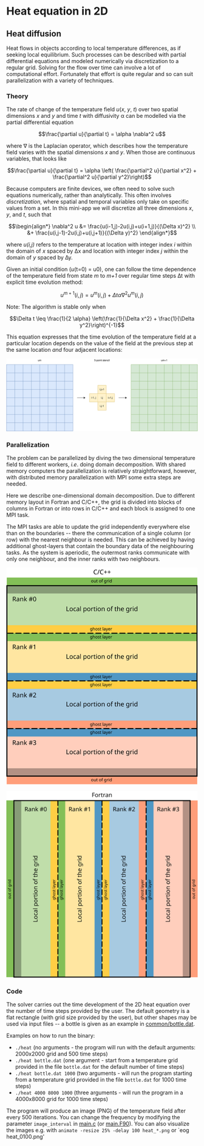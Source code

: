 <!-- Adapted from material by ENCCS -->

# Heat equation in 2D

## Heat diffusion

Heat flows in objects according to local temperature differences, as if seeking local equilibrium.
Such processes can be described with partial differential equations and modeled numerically
via discretization to a regular grid. Solving for the flow over time can involve a lot of
computational effort. Fortunately that effort is quite regular and so can suit parallelization
with a variety of techniques.

### Theory

The rate of change of the temperature field *u*(*x*, *y*, *t*) over two spatial
dimensions *x* and *y* and time *t*
with diffusivity α can be modelled via the partial differential equation

$$\frac{\partial u}{\partial t} = \alpha \nabla^2 u$$

where ∇ is the Laplacian operator, which describes how
the temperature field varies with the spatial dimensions *x* and
*y*. When those are continuous variables, that looks like

$$\frac{\partial u}{\partial t} = \alpha \left( \frac{\partial^2 u}{\partial x^2} + \frac{\partial^2 u}{\partial y^2}\right)$$

Because computers are finite devices, we often need to solve such
equations numerically, rather than analytically.
This often involves *discretization*, where spatial and temporal
variables only take on specific values from a set.
In this mini-app we will discretize all three dimensions *x*, *y*, and
*t*, such that

```math
\begin{align*}
\nabla^2 u  &= \frac{u(i-1,j)-2u(i,j)+u(i+1,j)}{(\Delta x)^2} \\
 &+ \frac{u(i,j-1)-2u(i,j)+u(i,j+1)}{(\Delta y)^2}
\end{align*}
```
where *u(i,j)* refers to the temperature at location with
integer index *i* within the domain of *x* spaced by ∆x and location
with integer index *j* within the
domain of *y* spaced by ∆y.

Given an initial condition (*u*(t=0) = u0), one can follow the time
dependence of the temperature field from state *m* to *m+1* over
regular time steps ∆t with explicit
time evolution method:

$$u^{m+1}(i,j) = u^m(i,j) + \Delta t \alpha \nabla^2 u^m(i,j)$$

Note: The algorithm is stable only when

$$\Delta t \leq \frac{1}{2 \alpha} \left(\frac{1}{\Delta x^2} + \frac{1}{\Delta y^2}\right)^{-1}$$

This equation expresses that the time evolution of the temperature
field at a particular location depends on the value of the field at
the previous step at the same location *and* four adjacent locations:

![img](img/stencil.svg)

### Parallelization

The problem can be parallelized by diving the two dimensional
temperature field to different workers, *i.e*. doing domain
decomposition. With shared memory computers the parallelization is
relatively straightforward, however, with distributed memory
parallelization with MPI some extra steps are needed.

Here we describe one-dimensional domain decomposition. Due to different
memory layout in Fortran and C/C++, the grid is divided into blocks of columns
in Fortran or into rows in C/C++ and each block is assigned to one
MPI task.

The MPI tasks are able to update the grid independently everywhere else than
on the boundaries -- there the communication of a single column (or row) with
the nearest neighbour is needed. This can be achieved by having additional
ghost-layers that contain the boundary data of the neighbouring tasks. As the
system is aperiodic, the outermost ranks communicate with only one neighbour,
and the inner ranks with two neighbours.

![domain decomposition C](img/domain-decomposition-c.svg)

![domain decomposition Fortran](img/domain-decomposition-fortran.svg)


### Code

The solver carries out the time development of the 2D heat equation over the
number of time steps provided by the user. The default geometry is a flat
rectangle (with grid size provided by the user), but other shapes may be used
via input files -- a bottle is given as an example in
[common/bottle.dat](common/bottle.dat).

Examples on how to run the binary:
- `./heat`  (no arguments - the program will run with the default arguments:
             2000x2000 grid and 500 time steps)
- `./heat bottle.dat` (one argument - start from a temperature grid provided
                       in the file `bottle.dat` for the default number of time
                       steps)
- `./heat bottle.dat 1000` (two arguments - will run the program starting from
                            a temperature grid provided in the file
                            `bottle.dat` for 1000 time steps)
- `./heat 4000 8000 1000` (three arguments - will run the program in a
                           4000x8000 grid for 1000 time steps)

The program will produce an image (PNG) of the temperature field after every
500 iterations. You can change the frequency by modifying the parameter
`image_interval` in [main.c](cpp/main.cpp) (or [main.F90](fortran/main.F90)).
You can also visualize the images e.g. with
`animate -resize 25% -delay 100 heat_*.png`
or
`eog heat_0100.png'

